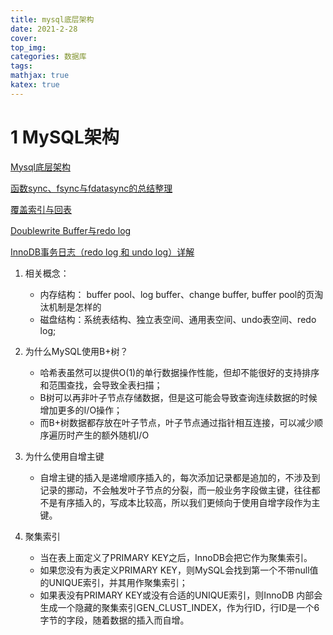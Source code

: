 ```yaml
---
title: mysql底层架构
date: 2021-2-28
cover:
top_img:
categories: 数据库
tags: 
mathjax: true
katex: true
---
```

# 1 MySQL架构
[Mysql底层架构](https://www.itzhai.com/articles/insight-into-the-underlying-architecture-of-mysql-buffer-and-disk.html)

[函数sync、fsync与fdatasync的总结整理](https://www.jb51.net/article/101062.htm)

[覆盖索引与回表](https://www.jianshu.com/p/8991cbca3854)

[Doublewrite Buffer与redo log](https://www.cnblogs.com/geaozhang/p/7241744.html)

[InnoDB事务日志（redo log 和 undo log）详解](https://www.cnblogs.com/better-farther-world2099/p/9290966.html)
1. 相关概念：
    - 内存结构： buffer pool、log buffer、change buffer, buffer pool的页淘汰机制是怎样的
    - 磁盘结构：系统表结构、独立表空间、通用表空间、undo表空间、redo log;

2. 为什么MySQL使用B+树？
    - 哈希表虽然可以提供O(1)的单行数据操作性能，但却不能很好的支持排序和范围查找，会导致全表扫描；
    - B树可以再非叶子节点存储数据，但是这可能会导致查询连续数据的时候增加更多的I/O操作；
    - 而B+树数据都存放在叶子节点，叶子节点通过指针相互连接，可以减少顺序遍历时产生的额外随机I/O
3. 为什么使用自增主键
    - 自增主键的插入是递增顺序插入的，每次添加记录都是追加的，不涉及到记录的挪动，不会触发叶子节点的分裂，而一般业务字段做主键，往往都不是有序插入的，写成本比较高，所以我们更倾向于使用自增字段作为主键。
4. 聚集索引
    - 当在表上面定义了PRIMARY KEY之后，InnoDB会把它作为聚集索引。
    - 如果您没有为表定义PRIMARY KEY，则MySQL会找到第一个不带null值的UNIQUE索引，并其用作聚集索引；
    - 如果表没有PRIMARY KEY或没有合适的UNIQUE索引，则InnoDB 内部会生成一个隐藏的聚集索引GEN_CLUST_INDEX，作为行ID，行ID是一个6字节的字段，随着数据的插入而自增。
